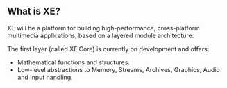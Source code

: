 
## What is XE?

XE will be a platform for building high-performance, cross-platform multimedia applications,
based on a layered module architecture. 

The first layer (called XE.Core) is currently on development and offers:

* Mathematical functions and structures.
* Low-level abstractions to Memory, Streams, Archives, Graphics, Audio and Input handling.

